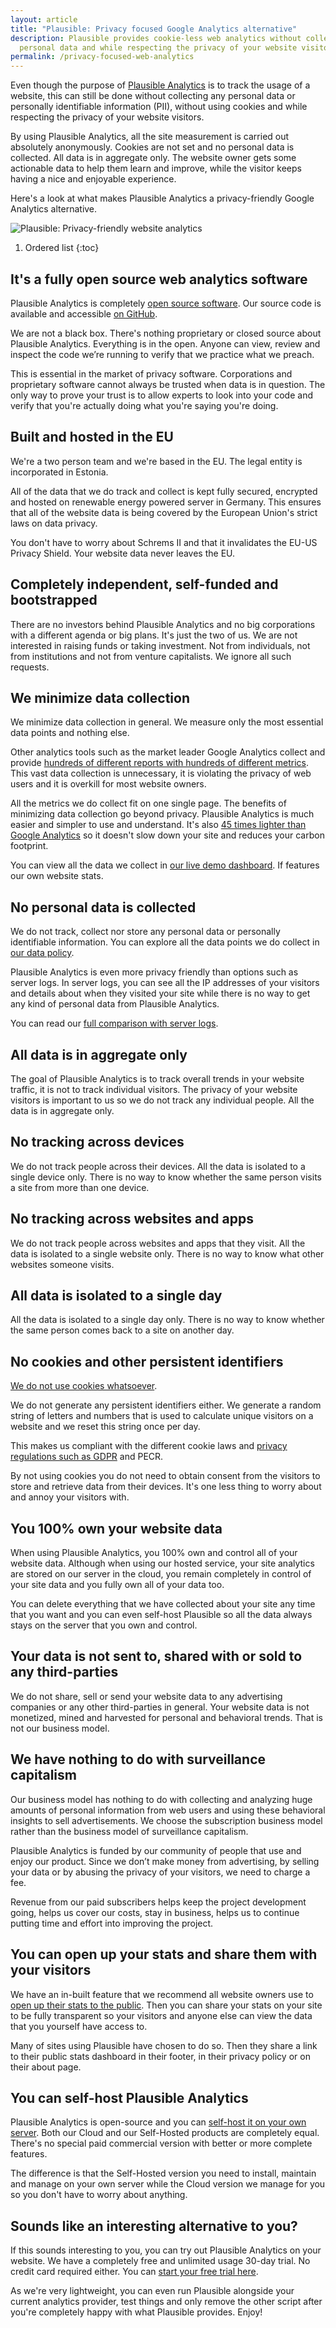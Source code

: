 ```yaml
---
layout: article
title: "Plausible: Privacy focused Google Analytics alternative"
description: Plausible provides cookie-less web analytics without collecting
  personal data and while respecting the privacy of your website visitors.
permalink: /privacy-focused-web-analytics
---
```

Even though the purpose of [Plausible Analytics](https://plausible.io) is to track the usage of a website, this can still be done without collecting any personal data or personally identifiable information (PII), without using cookies and while respecting the privacy of your website visitors.

By using Plausible Analytics, all the site measurement is carried out absolutely anonymously. Cookies are not set and no personal data is collected. All data is in aggregate only. The website owner gets some actionable data to help them learn and improve, while the visitor keeps having a nice and enjoyable experience.

Here's a look at what makes Plausible Analytics a privacy-friendly Google Analytics alternative.

![Plausible: Privacy-friendly website analytics](/uploads/google-analytics-alternatives.png "Plausible: Privacy-friendly website analytics")

1. Ordered list
{:toc}

## It's a fully open source web analytics software

Plausible Analytics is completely [open source software](https://plausible.io/open-source-website-analytics). Our source code is available and accessible [on GitHub](https://github.com/plausible/analytics/).

We are not a black box. There's nothing proprietary or closed source about Plausible Analytics. Everything is in the open. Anyone can view, review and inspect the code we’re running to verify that we practice what we preach.

This is essential in the market of privacy software. Corporations and proprietary software cannot always be trusted when data is in question. The only way to prove your trust is to allow experts to look into your code and verify that you're actually doing what you're saying you're doing.

## Built and hosted in the EU

We're a two person team and we're based in the EU. The legal entity is incorporated in Estonia.

All of the data that we do track and collect is kept fully secured, encrypted and hosted on renewable energy powered server in Germany. This ensures that all of the website data is being covered by the European Union's strict laws on data privacy.

You don't have to worry about Schrems II and that it invalidates the EU-US Privacy Shield. Your website data never leaves the EU.

## Completely independent, self-funded and bootstrapped

There are no investors behind Plausible Analytics and no big corporations with a different agenda or big plans. It's just the two of us. We are not interested in raising funds or taking investment. Not from individuals, not from institutions and not from venture capitalists. We ignore all such requests.

## We minimize data collection

We minimize data collection in general. We measure only the most essential data points and nothing else.

Other analytics tools such as the market leader Google Analytics collect and provide [hundreds of different reports with hundreds of different metrics](https://plausible.io/simple-web-analytics). This vast data collection is unnecessary, it is violating the privacy of web users and it is overkill for most website owners.

All the metrics we do collect fit on one single page. The benefits of minimizing data collection go beyond privacy. Plausible Analytics is much easier and simpler to use and understand. It's also [45 times lighter than Google Analytics](https://plausible.io/lightweight-web-analytics) so it doesn't slow down your site and reduces your carbon footprint. 

You can view all the data we collect in [our live demo dashboard](https://plausible.io/plausible.io). If features our own website stats.

## No personal data is collected

We do not track, collect nor store any personal data or personally identifiable information. You can explore all the data points we do collect in [our data policy](https://plausible.io/data-policy).

Plausible Analytics is even more privacy friendly than options such as server logs. In server logs, you can see all the IP addresses of your visitors and details about when they visited your site while there is no way to get any kind of personal data from Plausible Analytics.

You can read our [full comparison with server logs](https://plausible.io/blog/server-log-analysis).

## All data is in aggregate only

The goal of Plausible Analytics is to track overall trends in your website traffic, it is not to track individual visitors. The privacy of your website visitors is important to us so we do not track any individual people. All the data is in aggregate only.

## No tracking across devices

We do not track people across their devices. All the data is isolated to a single device only. There is no way to know whether the same person visits a site from more than one device.

## No tracking across websites and apps

We do not track people across websites and apps that they visit. All the data is isolated to a single website only. There is no way to know what other websites someone visits.

## All data is isolated to a single day

All the data is isolated to a single day only. There is no way to know whether the same person comes back to a site on another day.

## No cookies and other persistent identifiers

[We do not use cookies whatsoever](https://plausible.io/blog/google-analytics-cookies).

We do not generate any persistent identifiers either. We generate a random string of letters and numbers that is used to calculate unique visitors on a website and we reset this string once per day.

This makes us compliant with the different cookie laws and [privacy regulations such as GDPR](https://plausible.io/blog/google-analytics-gdpr) and PECR.

By not using cookies you do not need to obtain consent from the visitors to store and retrieve data from their devices. It's one less thing to worry about and annoy your visitors with. 

## You 100% own your website data

When using Plausible Analytics, you 100% own and control all of your website data. Although when using our hosted service, your site analytics are stored on our server in the cloud, you remain completely in control of your site data and you fully own all of your data too.

You can delete everything that we have collected about your site any time that you want and you can even self-host Plausible so all the data always stays on the server that you own and control.

## Your data is not sent to, shared with or sold to any third-parties

We do not share, sell or send your website data to any advertising companies or any other third-parties in general. Your website data is not monetized, mined and harvested for personal and behavioral trends. That is not our business model.

## We have nothing to do with surveillance capitalism

Our business model has nothing to do with collecting and analyzing huge amounts of personal information from web users and using these behavioral insights to sell advertisements. We choose the subscription business model rather than the business model of surveillance capitalism.

Plausible Analytics is funded by our community of people that use and enjoy our product. Since we don’t make money from advertising, by selling your data or by abusing the privacy of your visitors, we need to charge a fee. 

Revenue from our paid subscribers helps keep the project development going, helps us cover our costs, stay in business, helps us to continue putting time and effort into improving the project.

## You can open up your stats and share them with your visitors

We have an in-built feature that we recommend all website owners use to [open up their stats to the public](https://docs.plausible.io/visibility/). Then you can share your stats on your site to be fully transparent so your visitors and anyone else can view the data that you yourself have access to. 

Many of sites using Plausible have chosen to do so. Then they share a link to their public stats dashboard in their footer, in their privacy policy or on their about page.

## You can self-host Plausible Analytics

Plausible Analytics is open-source and you can [self-host it on your own server](https://plausible.io/blog/self-hosted-web-analytics-beta). Both our Cloud and our Self-Hosted products are completely equal. There's no special paid commercial version with better or more complete features.

The difference is that the Self-Hosted version you need to install, maintain and manage on your own server while the Cloud version we manage for you so you don't have to worry about anything.

## Sounds like an interesting alternative to you? 

If this sounds interesting to you, you can try out Plausible Analytics on your website. We have a completely free and unlimited usage 30-day trial. No credit card required either. You can [start your free trial here](https://plausible.io/register). 

As we're very lightweight, you can even run Plausible alongside your current analytics provider, test things and only remove the other script after you're completely happy with what Plausible provides. Enjoy!